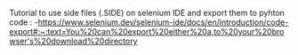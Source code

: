 Tutorial to use side files (.SIDE) on selenium IDE and export them to pyhton code :
-https://www.selenium.dev/selenium-ide/docs/en/introduction/code-export#:~:text=You%20can%20export%20either%20a,to%20your%20browser's%20download%20directory
